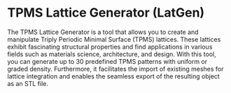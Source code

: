 # TPMS Lattice Generator (LatGen)
The TPMS Lattice Generator is a tool that allows you to create and manipulate Triply Periodic Minimal Surface (TPMS) lattices. These lattices exhibit fascinating structural properties and find applications in various fields such as materials science, architecture, and design. With this tool, you can generate up to 30 predefined TPMS patterns with uniform or graded density. Furthermore, it facilitates the import of existing meshes for lattice integration and enables the seamless export of the resulting object as an STL file.
